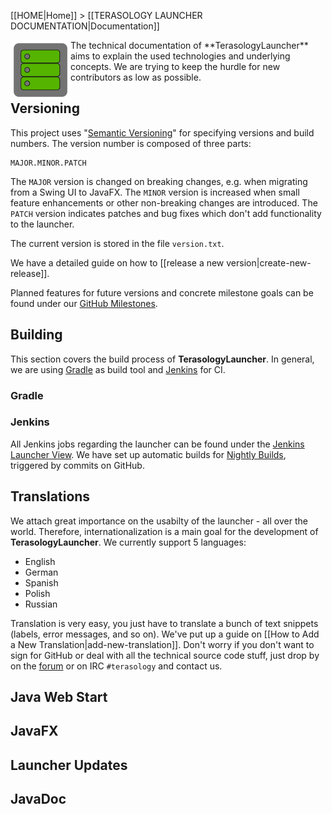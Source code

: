 [[HOME|Home]] > [[TERASOLOGY LAUNCHER DOCUMENTATION|Documentation]]

<img align="left" width="96px" src="images/documentation.png"/>
The technical documentation of **TerasologyLauncher** aims to explain the used technologies and underlying concepts. We 
are trying to keep the hurdle for new contributors as low as possible.

Versioning
----------
This project uses "[Semantic Versioning][SemVer]" for specifying versions and build numbers. The version number is 
composed of three parts:

~~~
MAJOR.MINOR.PATCH
~~~
The `MAJOR` version is changed on breaking changes, e.g. when migrating from a Swing UI to JavaFX. The `MINOR` version
is increased when small feature enhancements or other non-breaking changes are introduced. The `PATCH` version indicates 
 patches and bug fixes which don't add functionality to the launcher. 
 
The current version is stored in the file `version.txt`.

We have a detailed guide on how to [[release a new version|create-new-release]]. 

Planned features for future versions and concrete milestone goals can be found under our [GitHub Milestones](https://github.com/MovingBlocks/TerasologyLauncher/milestones).

Building
--------
This section covers the build process of **TerasologyLauncher**. In general, we are using [Gradle](gradle.org) as build 
tool and [Jenkins](jenkins-ci.org) for CI.

### Gradle

### Jenkins
All Jenkins jobs regarding the launcher can be found under the [Jenkins Launcher View](http://jenkins.terasology.org/view/Launcher/).
We have set up automatic builds for [Nightly Builds](http://jenkins.terasology.org/view/Launcher/job/TerasologyLauncherNightly/), triggered by commits on GitHub.

Translations
------------
We attach great importance on the usabilty of the launcher - all over the world. Therefore, internationalization is a 
main goal for the development of **TerasologyLauncher**. We currently support 5 languages:
 
 - English
 - German
 - Spanish
 - Polish
 - Russian

Translation is very easy, you just have to translate a bunch of text snippets (labels, error messages, and so on). We've 
put up a guide on [[How to Add a New Translation|add-new-translation]]. Don't worry if you don't want to sign for GitHub
or deal with all the technical source code stuff, just drop by on the [forum](forum.terasology.org) or on IRC `#terasology` 
and contact us. 

Java Web Start
--------------

JavaFX
------

Launcher Updates
----------------

JavaDoc
-------


[SemVer]: http://semver.org/ "SemVer"